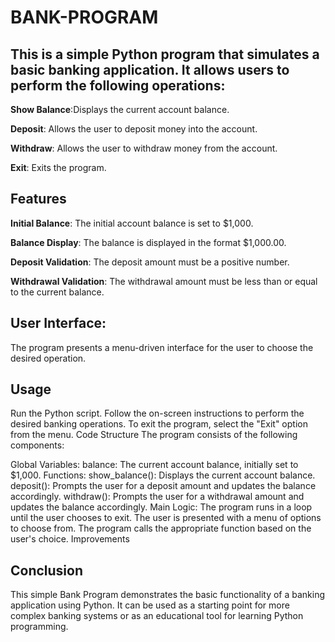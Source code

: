 # BANK-PROGRAM
## This is a simple Python program that simulates a basic banking application. It allows users to perform the following operations:

**Show Balance**:Displays the current account balance.

**Deposit**: Allows the user to deposit money into the account.

**Withdraw**: Allows the user to withdraw money from the account.

**Exit**: Exits the program.

## Features

**Initial Balance**: The initial account balance is set to $1,000.

**Balance Display**: The balance is displayed in the format $1,000.00.

**Deposit Validation**: The deposit amount must be a positive number.

**Withdrawal Validation**: The withdrawal amount must be less than or equal to the current balance.

## User Interface: 
The program presents a menu-driven interface for the user to choose the desired operation.
## Usage
Run the Python script.
Follow the on-screen instructions to perform the desired banking operations.
To exit the program, select the "Exit" option from the menu.
Code Structure
The program consists of the following components:

Global Variables:
balance: The current account balance, initially set to $1,000.
Functions:
show_balance(): Displays the current account balance.
deposit(): Prompts the user for a deposit amount and updates the balance accordingly.
withdraw(): Prompts the user for a withdrawal amount and updates the balance accordingly.
Main Logic:
The program runs in a loop until the user chooses to exit.
The user is presented with a menu of options to choose from.
The program calls the appropriate function based on the user's choice.
Improvements

## Conclusion
This simple Bank Program demonstrates the basic functionality of a banking application using Python. It can be used as a starting point for more complex banking systems or as an educational tool for learning Python programming.
